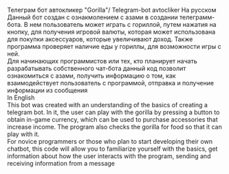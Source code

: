 Телеграм бот автокликер "Gorilla"/ Telegram-bot avtocliker
На русском <br/>
Данный бот создан с ознакмолением с азами в создании телеграмм-бота. В нем пользователь может играть с гориллой, путем нажатия на кнопку, для получения игровой валюты, которая может использована для покупки аксессуаров, которые увеличивают доход. Также программа проверяет наличие еды у гориллы, для возможности игры с ней. <br/>
Для начинающих программистов или тех, кто планирует начать разрабатывать собственного чат-бота данный код позволит ознакомиться с азами, получить информацию о том, как взаимодействует пользователь с программой, отправка и получение информации из сообщения <br/>
In English <br/>
This bot was created with an understanding of the basics of creating a telegram bot. In it, the user can play with the gorilla by pressing a button to obtain in-game currency, which can be used to purchase accessories that increase income.
The program also checks the gorilla for food so that it can play with it. <br/>
For novice programmers or those who plan to start developing their own chatbot, this code will allow you to familiarize yourself with the basics, get information about how the user interacts with the program, sending and receiving information from a message

